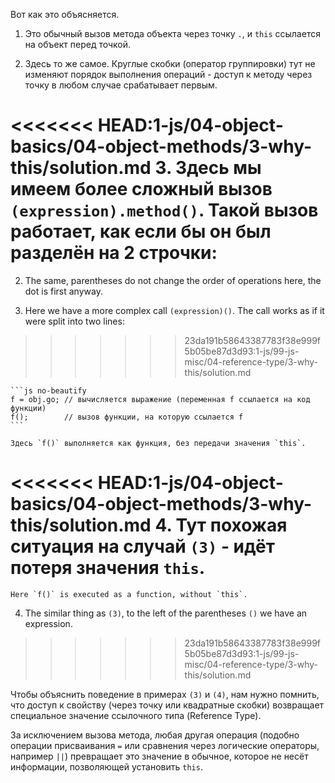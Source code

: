 
Вот как это объясняется.

1. Это обычный вызов метода объекта через точку `.`, и `this` ссылается на объект перед точкой.
	
2. Здесь то же самое. Круглые скобки (оператор группировки) тут не изменяют порядок выполнения операций - доступ к методу через точку в любом случае срабатывает первым.

<<<<<<< HEAD:1-js/04-object-basics/04-object-methods/3-why-this/solution.md
3. Здесь мы имеем более сложный вызов `(expression).method()`. Такой вызов работает, как если бы он был разделён на 2 строчки:
=======
2. The same, parentheses do not change the order of operations here, the dot is first anyway.

3. Here we have a more complex call `(expression)()`. The call works as if it were split into two lines:
>>>>>>> 23da191b58643387783f38e999f5b05be87d3d93:1-js/99-js-misc/04-reference-type/3-why-this/solution.md

    ```js no-beautify
    f = obj.go; // вычисляется выражение (переменная f ссылается на код функции)
    f();        // вызов функции, на которую ссылается f
    ```
    
    Здесь `f()` выполняется как функция, без передачи значения `this`.

<<<<<<< HEAD:1-js/04-object-basics/04-object-methods/3-why-this/solution.md
4. Тут похожая ситуация на случай `(3)` - идёт потеря значения `this`.
=======
    Here `f()` is executed as a function, without `this`.

4. The similar thing as `(3)`, to the left of the parentheses `()` we have an expression.
>>>>>>> 23da191b58643387783f38e999f5b05be87d3d93:1-js/99-js-misc/04-reference-type/3-why-this/solution.md

Чтобы объяснить поведение в примерах `(3)` и `(4)`, нам нужно помнить, что доступ к свойству (через точку или квадратные скобки) возвращает специальное значение ссылочного типа (Reference Type).

За исключением вызова метода, любая другая операция (подобно операции присваивания `=` или сравнения через логические операторы, например `||`) превращает это значение в обычное, которое не несёт информации, позволяющей установить `this`.

